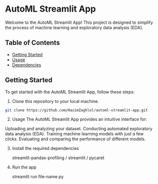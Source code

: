 # AutoML Streamlit App

Welcome to the AutoML Streamlit App! This project is designed to simplify the process of machine learning and exploratory data analysis (EDA).

## Table of Contents

- [Getting Started](#getting-started)
- [Usage](#usage)
- [Dependencies](#dependencies)

## Getting Started

To get started with the AutoML Streamlit App, follow these steps:

1. Clone this repository to your local machine.

```bash
git clone https://github.com/HazimZaghlol/automl-streamlit-app.git
```
 2. Usage
  The AutoML Streamlit App provides an intuitive interface for:
  
  Uploading and analyzing your dataset.
  Conducting automated exploratory data analysis (EDA).
  Training machine learning models with just a few clicks.
  Evaluating and comparing the performance of different models.

 3. Install the required dependencies
    
    streamlit-pandas-profiling / streamlit / pycaret

 4. Run the app

    streamlit run file-name.py

    
